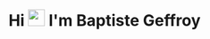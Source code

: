 <h1 align="center">Hi 
  <img src="https://media.giphy.com/media/hvRJCLFzcasrR4ia7z/giphy.gif" width="30px"> 
  I'm Baptiste Geffroy
</h1>

<p align="center>... TODO ...</p>
